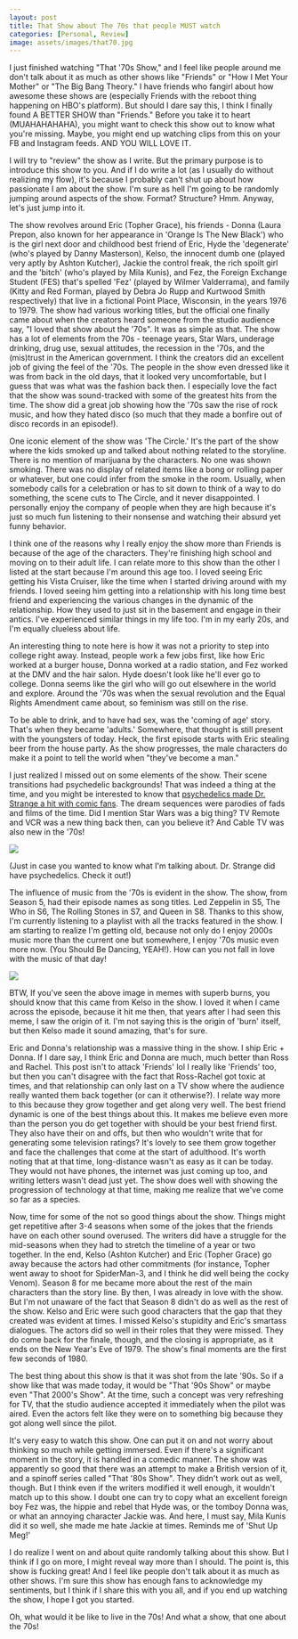 ```yaml
---
layout: post
title: That Show about The 70s that people MUST watch
categories: [Personal, Review]
image: assets/images/that70.jpg
---
```


I just finished watching "That '70s Show," and I feel like people around me don't talk about it as much as other shows like "Friends" or "How I Met Your Mother" or "The Big Bang Theory." I have friends who fangirl about how awesome these shows are (especially Friends with the reboot thing happening on HBO's platform). But should I dare say this, I think I finally found A BETTER SHOW than "Friends." Before you take it to heart (MUAHAHAHAHA), you might want to check this show out to know what you're missing. Maybe, you might end up watching clips from this on your FB and Instagram feeds. AND YOU WILL LOVE IT.

I will try to "review" the show as I write. But the primary purpose is to introduce this show to you. And if I do write a lot (as I usually do without realizing my flow), it's because I probably can't shut up about how passionate I am about the show. I'm sure as hell I'm going to be randomly jumping around aspects of the show. Format? Structure? Hmm. Anyway, let's just jump into it.

The show revolves around Eric (Topher Grace), his friends - Donna (Laura Prepon, also known for her appearance in 'Orange Is The New Black') who is the girl next door and childhood best friend of Eric, Hyde the 'degenerate' (who's played by Danny Masterson), Kelso, the innocent dumb one (played very aptly by Ashton Kutcher), Jackie the control freak, the rich spoilt girl and the 'bitch' (who's played by Mila Kunis), and Fez, the Foreign Exchange Student (FES) that's spelled 'Fez' (played by Wilmer Valderrama), and family (Kitty and Red Forman, played by Debra Jo Rupp and Kurtwood Smith respectively) that live in a fictional Point Place, Wisconsin, in the years 1976 to 1979. The show had various working titles, but the official one finally came about when the creators heard someone from the studio audience say, "I loved that show about the '70s". It was as simple as that. The show has a lot of elements from the 70s - teenage years, Star Wars, underage drinking, drug use, sexual attitudes, the recession in the '70s, and the (mis)trust in the American government. I think the creators did an excellent job of giving the feel of the '70s. The people in the show even dressed like it was from back in the old days, that it looked very uncomfortable, but I guess that was what was the fashion back then. I especially love the fact that the show was sound-tracked with some of the greatest hits from the time. The show did a great job showing how the '70s saw the rise of rock music, and how they hated disco (so much that they made a bonfire out of disco records in an episode!).

One iconic element of the show was 'The Circle.' It's the part of the show where the kids smoked up and talked about nothing related to the storyline. There is no mention of marijuana by the characters. No one was shown smoking. There was no display of related items like a bong or rolling paper or whatever, but one could infer from the smoke in the room. Usually, when somebody calls for a celebration or has to sit down to think of a way to do something, the scene cuts to The Circle, and it never disappointed. I personally enjoy the company of people when they are high because it's just so much fun listening to their nonsense and watching their absurd yet funny behavior.

I think one of the reasons why I really enjoy the show more than Friends is because of the age of the characters. They're finishing high school and moving on to their adult life. I can relate more to this show than the other I listed at the start because I'm around this age too. I loved seeing Eric getting his Vista Cruiser, like the time when I started driving around with my friends. I loved seeing him getting into a relationship with his long time best friend and experiencing the various changes in the dynamic of the relationship. How they used to just sit in the basement and engage in their antics. I've experienced similar things in my life too. I'm in my early 20s, and I'm equally clueless about life.

An interesting thing to note here is how it was not a priority to step into college right away. Instead, people work a few jobs first, like how Eric worked at a burger house, Donna worked at a radio station, and Fez worked at the DMV and the hair salon. Hyde doesn't look like he'll ever go to college. Donna seems like the girl who will go out elsewhere in the world and explore. Around the '70s was when the sexual revolution and the Equal Rights Amendment came about, so feminism was still on the rise.

To be able to drink, and to have had sex, was the 'coming of age' story. That's when they became 'adults.' Somewhere, that thought is still present with the youngsters of today. Heck, the first episode starts with Eric stealing beer from the house party. As the show progresses, the male characters do make it a point to tell the world when "they've become a man."

I just realized I missed out on some elements of the show. Their scene transitions had psychedelic backgrounds! That was indeed a thing at the time, and you might be interested to know that [psychedelics made Dr. Strange a hit with comic fans]. The dream sequences were parodies of fads and films of the time. Did I mention Star Wars was a big thing? TV Remote and VCR was a new thing back then, can you believe it? And Cable TV was also new in the '70s!

[psychedelics made Dr. Strange a hit with comic fans]: https://bigmouthmag.wordpress.com/2016/10/24/dr-strange-psychedelic-secrets/

![](../../assets/images/drstrange.jpg)

(Just in case you wanted to know what I'm talking about. Dr. Strange did have psychedelics. Check it out!)

The influence of music from the '70s is evident in the show. The show, from Season 5, had their episode names as song titles. Led Zeppelin in S5, The Who in S6, The Rolling Stones in S7, and Queen in S8. Thanks to this show, I'm currently listening to a playlist with all the tracks featured in the show. I am starting to realize I'm getting old, because not only do I enjoy 2000s music more than the current one but somewhere, I enjoy '70s music even more now. (You Should Be Dancing, YEAH!). How can you not fall in love with the music of that day!

![](../../assets/images/kelsoburns.jpg)

BTW, If you've seen the above image in memes with superb burns, you should know that this came from Kelso in the show. I loved it when I came across the episode, because it hit me then, that years after I had seen this meme, I saw the origin of it. I'm not saying this is the origin of 'burn' itself, but then Kelso made it sound amazing, that's for sure.

Eric and Donna's relationship was a massive thing in the show. I ship Eric + Donna. If I dare say, I think Eric and Donna are much, much better than Ross and Rachel. This post isn't to attack 'Friends' lol I really like 'Friends' too, but then you can't disagree with the fact that Ross-Rachel got toxic at times, and that relationship can only last on a TV show where the audience really wanted them back together (or can it otherwise?). I relate way more to this because they grow together and get along very well. The best friend dynamic is one of the best things about this. It makes me believe even more than the person you do get together with should be your best friend first. They also have their on and offs, but then who wouldn't write that for generating some television ratings? It's lovely to see them grow together and face the challenges that come at the start of adulthood. It's worth noting that at that time, long-distance wasn't as easy as it can be today. They would not have phones, the internet was just coming up too, and writing letters wasn't dead just yet. The show does well with showing the progression of technology at that time, making me realize that we've come so far as a species.

Now, time for some of the not so good things about the show. Things might get repetitive after 3-4 seasons when some of the jokes that the friends have on each other sound overused. The writers did have a struggle for the mid-seasons when they had to stretch the timeline of a year or two together. In the end, Kelso (Ashton Kutcher) and Eric (Topher Grace) go away because the actors had other commitments (for instance, Topher went away to shoot for SpiderMan-3, and I think he did well being the cocky Venom). Season 8 for me became more about the rest of the main characters than the story line. By then, I was already in love with the show. But I'm not unaware of the fact that Season 8 didn't do as well as the rest of the show. Kelso and Eric were such good characters that the gap that they created was evident at times. I missed Kelso's stupidity and Eric's smartass dialogues. The actors did so well in their roles that they were missed. They do come back for the finale, though, and the closing is appropriate, as it ends on the New Year's Eve of 1979. The show's final moments are the first few seconds of 1980.

The best thing about this show is that it was shot from the late '90s. So if a show like that was made today, it would be "That '90s Show" or maybe even "That 2000's Show". At the time, such a concept was very refreshing for TV, that the studio audience accepted it immediately when the pilot was aired. Even the actors felt like they were on to something big because they got along well since the pilot.

It's very easy to watch this show. One can put it on and not worry about thinking so much while getting immersed. Even if there's a significant moment in the story, it is handled in a comedic manner. The show was apparently so good that there was an attempt to make a British version of it, and a spinoff series called "That '80s Show". They didn't work out as well, though. But I think even if the writers modified it well enough, it wouldn't match up to this show. I doubt one can try to copy what an excellent foreign boy Fez was, the hippie and rebel that Hyde was, or the tomboy Donna was, or what an annoying character Jackie was. And here, I must say, Mila Kunis did it so well, she made me hate Jackie at times. Reminds me of 'Shut Up Meg!'

I do realize I went on and about quite randomly talking about this show. But I think if I go on more, I might reveal way more than I should. The point is, this show is fucking great! And I feel like people don't talk about it as much as other shows. I'm sure this show has enough fans to acknowledge my sentiments, but I think if I share this with you all, and if you end up watching the show, I hope I got you started.

Oh, what would it be like to live in the 70s! And what a show, that one about the 70s!
